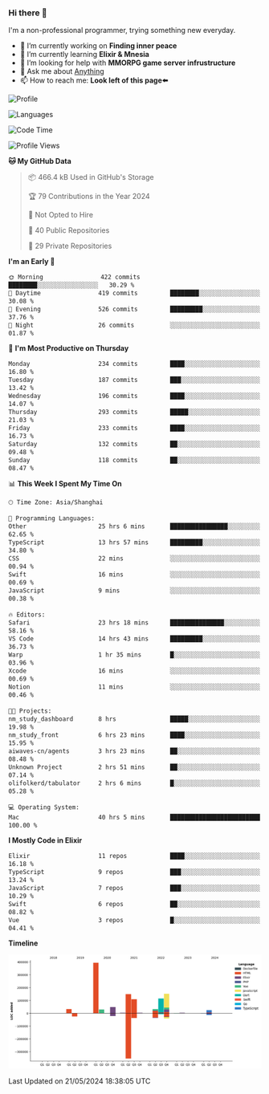### Hi there 👋

I'm a non-professional programmer, trying something new everyday.

<!--
**dyzdyz010/dyzdyz010** is a ✨ _special_ ✨ repository because its `README.md` (this file) appears on your GitHub profile.
-->

- 🔭 I’m currently working on **Finding inner peace**
- 🌱 I’m currently learning **Elixir & Mnesia**
- 🤔 I’m looking for help with **MMORPG game server infrustructure**
- 💬 Ask me about [Anything](https://github.com/dyzdyz010/dyzdyz010/issues)
- 📫 How to reach me: **Look left of this page⬅️**

<!-- - 👯 I’m looking to collaborate on
- 😄 Pronouns: ...
- ⚡ Fun fact: ...
 -->
 
![Profile](https://github-readme-stats.vercel.app/api?username=dyzdyz010&count_private=true&show_icons=true&theme=dracula)

![Languages](https://github-readme-stats.vercel.app/api/top-langs/?username=dyzdyz010&layout=compact&theme=dracula)

<!--START_SECTION:waka-->
![Code Time](http://img.shields.io/badge/Code%20Time-1%2C517%20hrs%207%20mins-blue)

![Profile Views](http://img.shields.io/badge/Profile%20Views-0-blue)

**🐱 My GitHub Data** 

> 📦 466.4 kB Used in GitHub's Storage 
 > 
> 🏆 79 Contributions in the Year 2024
 > 
> 🚫 Not Opted to Hire
 > 
> 📜 40 Public Repositories 
 > 
> 🔑 29 Private Repositories 
 > 
**I'm an Early 🐤** 

```text
🌞 Morning                422 commits         ████████░░░░░░░░░░░░░░░░░   30.29 % 
🌆 Daytime                419 commits         ████████░░░░░░░░░░░░░░░░░   30.08 % 
🌃 Evening                526 commits         █████████░░░░░░░░░░░░░░░░   37.76 % 
🌙 Night                  26 commits          ░░░░░░░░░░░░░░░░░░░░░░░░░   01.87 % 
```
📅 **I'm Most Productive on Thursday** 

```text
Monday                   234 commits         ████░░░░░░░░░░░░░░░░░░░░░   16.80 % 
Tuesday                  187 commits         ███░░░░░░░░░░░░░░░░░░░░░░   13.42 % 
Wednesday                196 commits         ████░░░░░░░░░░░░░░░░░░░░░   14.07 % 
Thursday                 293 commits         █████░░░░░░░░░░░░░░░░░░░░   21.03 % 
Friday                   233 commits         ████░░░░░░░░░░░░░░░░░░░░░   16.73 % 
Saturday                 132 commits         ██░░░░░░░░░░░░░░░░░░░░░░░   09.48 % 
Sunday                   118 commits         ██░░░░░░░░░░░░░░░░░░░░░░░   08.47 % 
```


📊 **This Week I Spent My Time On** 

```text
🕑︎ Time Zone: Asia/Shanghai

💬 Programming Languages: 
Other                    25 hrs 6 mins       ████████████████░░░░░░░░░   62.65 % 
TypeScript               13 hrs 57 mins      █████████░░░░░░░░░░░░░░░░   34.80 % 
CSS                      22 mins             ░░░░░░░░░░░░░░░░░░░░░░░░░   00.94 % 
Swift                    16 mins             ░░░░░░░░░░░░░░░░░░░░░░░░░   00.69 % 
JavaScript               9 mins              ░░░░░░░░░░░░░░░░░░░░░░░░░   00.38 % 

🔥 Editors: 
Safari                   23 hrs 18 mins      ███████████████░░░░░░░░░░   58.16 % 
VS Code                  14 hrs 43 mins      █████████░░░░░░░░░░░░░░░░   36.73 % 
Warp                     1 hr 35 mins        █░░░░░░░░░░░░░░░░░░░░░░░░   03.96 % 
Xcode                    16 mins             ░░░░░░░░░░░░░░░░░░░░░░░░░   00.69 % 
Notion                   11 mins             ░░░░░░░░░░░░░░░░░░░░░░░░░   00.46 % 

🐱‍💻 Projects: 
nm_study_dashboard       8 hrs               █████░░░░░░░░░░░░░░░░░░░░   19.98 % 
nm_study_front           6 hrs 23 mins       ████░░░░░░░░░░░░░░░░░░░░░   15.95 % 
aiwaves-cn/agents        3 hrs 23 mins       ██░░░░░░░░░░░░░░░░░░░░░░░   08.48 % 
Unknown Project          2 hrs 51 mins       ██░░░░░░░░░░░░░░░░░░░░░░░   07.14 % 
olifolkerd/tabulator     2 hrs 6 mins        █░░░░░░░░░░░░░░░░░░░░░░░░   05.28 % 

💻 Operating System: 
Mac                      40 hrs 5 mins       █████████████████████████   100.00 % 
```

**I Mostly Code in Elixir** 

```text
Elixir                   11 repos            ████░░░░░░░░░░░░░░░░░░░░░   16.18 % 
TypeScript               9 repos             ███░░░░░░░░░░░░░░░░░░░░░░   13.24 % 
JavaScript               7 repos             ███░░░░░░░░░░░░░░░░░░░░░░   10.29 % 
Swift                    6 repos             ██░░░░░░░░░░░░░░░░░░░░░░░   08.82 % 
Vue                      3 repos             █░░░░░░░░░░░░░░░░░░░░░░░░   04.41 % 
```



**Timeline**

![Lines of Code chart](https://raw.githubusercontent.com/dyzdyz010/dyzdyz010/master/assets/bar_graph.png)


 Last Updated on 21/05/2024 18:38:05 UTC
<!--END_SECTION:waka-->
